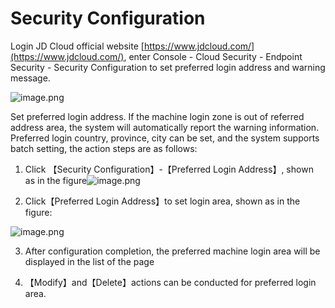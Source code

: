 # Security Configuration

Login JD Cloud official website [https://www.jdcloud.com/](https://www.jdcloud.com/), enter Console - Cloud Security - Endpoint Security - Security Configuration to set preferred login address and warning message.

![image.png](https://img1.jcloudcs.com/cms/58458218-4d45-4523-885d-d030b7a93a9b20180622093625.png) 

Set preferred login address. If the machine login zone is out of referred address area, the system will automatically report the warning information. Preferred login country, province, city can be set, and the system supports batch setting, the action steps are as follows:

1. Click 【Security Configuration】-【Preferred Login Address】, shown as in the figure![image.png](https://img1.jcloudcs.com/cms/cf2f5360-9990-4063-a43a-d57ab3c5890220180622093809.png)

2. Click【Preferred Login Address】to set login area, shown as in the figure:

![image.png](https://img1.jcloudcs.com/cms/743870d3-3c39-480a-b3ff-718910a2739b20180622094005.png)

3. After configuration completion, the preferred machine login area will be displayed in the list of the page

4. 【Modify】and【Delete】actions can be conducted for preferred login area.